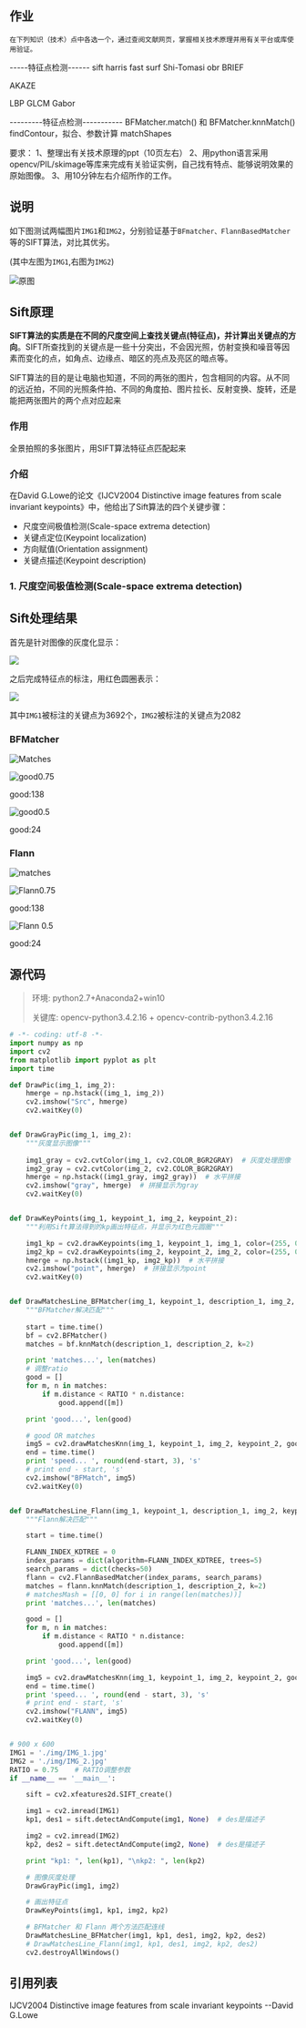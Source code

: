 ## 作业

    在下列知识（技术）点中各选一个，通过查阅文献网页，掌握相关技术原理并用有关平台或库使用验证。
-----特征点检测------
sift
harris
fast
surf
Shi-Tomasi
obr
BRIEF

AKAZE

LBP
GLCM
Gabor

---------特征点检测-----------
BFMatcher.match() 和 BFMatcher.knnMatch()
findContour，拟合、参数计算
matchShapes

要求：
  1、整理出有关技术原理的ppt（10页左右）
  2、用python语言采用opencv/PIL/skimage等库来完成有关验证实例，自己找有特点、能够说明效果的原始图像。
  3、用10分钟左右介绍所作的工作。

## 说明

如下图测试两幅图片`IMG1`和`IMG2`，分别验证基于`BFmatcher、FlannBasedMatcher`等的SIFT算法，对比其优劣。

(其中左图为`IMG1`,右图为`IMG2`)

![原图](https://kongjhong-image.oss-cn-beijing.aliyuncs.com/img/20190422164014.png)

## Sift原理

**SIFT算法的实质是在不同的尺度空间上查找关键点(特征点)，并计算出关键点的方向**。SIFT所查找到的关键点是一些十分突出，不会因光照，仿射变换和噪音等因素而变化的点，如角点、边缘点、暗区的亮点及亮区的暗点等。

SIFT算法的目的是让电脑也知道，不同的两张的图片，包含相同的内容。从不同的远近拍，不同的光照条件拍、不同的角度拍、图片拉长、反射变换、旋转，还是能把两张图片的两个点对应起来

### 作用

全景拍照的多张图片，用SIFT算法特征点匹配起来

### 介绍

在David G.Lowe的论文《IJCV2004 Distinctive image features from scale invariant keypoints》中，他给出了Sift算法的四个关键步骤：

- 尺度空间极值检测(Scale-space extrema detection)
- 关键点定位(Keypoint localization)
- 方向赋值(Orientation assignment)
- 关键点描述(Keypoint description)



### 1. 尺度空间极值检测(Scale-space extrema detection)



## Sift处理结果

首先是针对图像的灰度化显示：

![](https://kongjhong-image.oss-cn-beijing.aliyuncs.com/img/20190422164300.png)

之后完成特征点的标注，用红色圆圈表示：

![](https://kongjhong-image.oss-cn-beijing.aliyuncs.com/img/20190422164325.png)

其中`IMG1`被标注的关键点为3692个，`IMG2`被标注的关键点为2082

### BFMatcher

![Matches](https://kongjhong-image.oss-cn-beijing.aliyuncs.com/img/20190422205318.png)

![good0.75](https://kongjhong-image.oss-cn-beijing.aliyuncs.com/img/20190422205214.png)

good:138

![good0.5](https://kongjhong-image.oss-cn-beijing.aliyuncs.com/img/20190422205415.png)

good:24

### Flann

![matches](https://kongjhong-image.oss-cn-beijing.aliyuncs.com/img/20190422205753.png)

![Flann0.75](https://kongjhong-image.oss-cn-beijing.aliyuncs.com/img/20190422205551.png)

good:138

![Flann 0.5](https://kongjhong-image.oss-cn-beijing.aliyuncs.com/img/20190422205632.png)

good:24

## 源代码

> 环境: python2.7+Anaconda2+win10
>
> 关键库:  opencv-python3.4.2.16  + opencv-contrib-python3.4.2.16

```python
# -*- coding: utf-8 -*-
import numpy as np
import cv2
from matplotlib import pyplot as plt
import time

def DrawPic(img_1, img_2):
    hmerge = np.hstack((img_1, img_2))
    cv2.imshow("Src", hmerge)
    cv2.waitKey(0)


def DrawGrayPic(img_1, img_2):
    """灰度显示图像"""
    
    img1_gray = cv2.cvtColor(img_1, cv2.COLOR_BGR2GRAY)  # 灰度处理图像
    img2_gray = cv2.cvtColor(img_2, cv2.COLOR_BGR2GRAY)
    hmerge = np.hstack((img1_gray, img2_gray))  # 水平拼接
    cv2.imshow("gray", hmerge)  # 拼接显示为gray
    cv2.waitKey(0)


def DrawKeyPoints(img_1, keypoint_1, img_2, keypoint_2):
    """利用Sift算法得到的kp画出特征点，并显示为红色元圆圈"""

    img1_kp = cv2.drawKeypoints(img_1, keypoint_1, img_1, color=(255, 0, 255))  # 画出特征点，并显示为红色元圆圈
    img2_kp = cv2.drawKeypoints(img_2, keypoint_2, img_2, color=(255, 0, 255))
    hmerge = np.hstack((img1_kp, img2_kp))  # 水平拼接
    cv2.imshow("point", hmerge)  # 拼接显示为point
    cv2.waitKey(0)


def DrawMatchesLine_BFMatcher(img_1, keypoint_1, description_1, img_2, keypoint_2, description_2):
    """BFMatcher解决匹配"""
    
    start = time.time()
    bf = cv2.BFMatcher()
    matches = bf.knnMatch(description_1, description_2, k=2)

    print 'matches...', len(matches)
    # 调整ratio
    good = []
    for m, n in matches:
        if m.distance < RATIO * n.distance:
            good.append([m])

    print 'good...', len(good)

    # good OR matches
    img5 = cv2.drawMatchesKnn(img_1, keypoint_1, img_2, keypoint_2, good, None, flags=2)
    end = time.time()
    print 'speed... ', round(end-start, 3), 's'
    # print end - start, 's'
    cv2.imshow("BFMatch", img5)
    cv2.waitKey(0)


def DrawMatchesLine_Flann(img_1, keypoint_1, description_1, img_2, keypoint_2, description_2):
    """Flann解决匹配"""

    start = time.time()

    FLANN_INDEX_KDTREE = 0
    index_params = dict(algorithm=FLANN_INDEX_KDTREE, trees=5)
    search_params = dict(checks=50)
    flann = cv2.FlannBasedMatcher(index_params, search_params)
    matches = flann.knnMatch(description_1, description_2, k=2)
    # matchesMash = [[0, 0] for i in range(len(matches))]
    print 'matches...', len(matches)

    good = []
    for m, n in matches:
        if m.distance < RATIO * n.distance:
            good.append([m])

    print 'good...', len(good)

    img5 = cv2.drawMatchesKnn(img_1, keypoint_1, img_2, keypoint_2, good, None, flags=2)
    end = time.time()
    print 'speed... ', round(end - start, 3), 's'
    # print end - start, 's'
    cv2.imshow("FLANN", img5)
    cv2.waitKey(0)


# 900 x 600
IMG1 = './img/IMG_1.jpg'
IMG2 = './img/IMG_2.jpg'
RATIO = 0.75    # RATIO调整参数
if __name__ == '__main__':

    sift = cv2.xfeatures2d.SIFT_create()

    img1 = cv2.imread(IMG1)
    kp1, des1 = sift.detectAndCompute(img1, None)  # des是描述子

    img2 = cv2.imread(IMG2)
    kp2, des2 = sift.detectAndCompute(img2, None)  # des是描述子

    print "kp1: ", len(kp1), "\nkp2: ", len(kp2)

    # 图像灰度处理
    DrawGrayPic(img1, img2)

    # 画出特征点
    DrawKeyPoints(img1, kp1, img2, kp2)

    # BFMatcher 和 Flann 两个方法匹配连线
    DrawMatchesLine_BFMatcher(img1, kp1, des1, img2, kp2, des2)
    # DrawMatchesLine_Flann(img1, kp1, des1, img2, kp2, des2)
    cv2.destroyAllWindows()
```

## 引用列表

IJCV2004 Distinctive image features from scale invariant keypoints --David G.Lowe